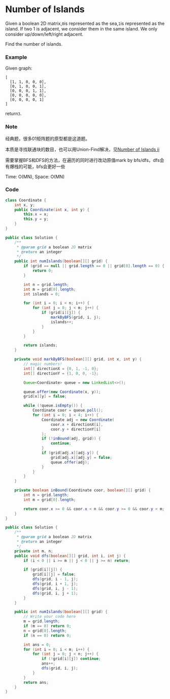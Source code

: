 # Number of Islands

Given a boolean 2D matrix,`0`is represented as the sea,`1`is represented as the island. If two 1 is adjacent, we consider them in the same island. We only consider up/down/left/right adjacent.

Find the number of islands.

### Example

Given graph:

```
[
  [1, 1, 0, 0, 0],
  [0, 1, 0, 0, 1],
  [0, 0, 0, 1, 1],
  [0, 0, 0, 0, 0],
  [0, 0, 0, 0, 1]
]
```

return`3`.

### Note

经典题，很多01矩阵题的原型都是这道题。

本质是寻找联通块的数目，也可以用Union-Find解决，见[Number of Islands ii](/advanced-data-structures/union-find/number-of-islands-ii.md)

需要掌握BFS和DFS的方法，在遍历的同时进行改动原值mark by bfs/dfs，dfs会有爆栈的可能，bfs会更好一些

Time: O\(MN\), Space: O\(MN\)

### Code

```java
class Coordinate {
    int x, y;
    public Coordinate(int x, int y) {
        this.x = x;
        this.y = y;
    }
}

public class Solution {
    /**
     * @param grid a boolean 2D matrix
     * @return an integer
     */
    public int numIslands(boolean[][] grid) {
        if (grid == null || grid.length == 0 || grid[0].length == 0) {
            return 0;
        }

        int n = grid.length;
        int m = grid[0].length;
        int islands = 0;

        for (int i = 0; i < n; i++) {
            for (int j = 0; j < m; j++) {
                if (grid[i][j]) {
                    markByBFS(grid, i, j);
                    islands++;
                }
            }
        }

        return islands;
    }

    private void markByBFS(boolean[][] grid, int x, int y) {
        // magic numbers!
        int[] directionX = {0, 1, -1, 0};
        int[] directionY = {1, 0, 0, -1};

        Queue<Coordinate> queue = new LinkedList<>();

        queue.offer(new Coordinate(x, y));
        grid[x][y] = false;

        while (!queue.isEmpty()) {
            Coordinate coor = queue.poll();
            for (int i = 0; i < 4; i++) {
                Coordinate adj = new Coordinate(
                    coor.x + directionX[i],
                    coor.y + directionY[i]
                );
                if (!inBound(adj, grid)) {
                    continue;
                }
                if (grid[adj.x][adj.y]) {
                    grid[adj.x][adj.y] = false;
                    queue.offer(adj);
                }
            }
        }
    }

    private boolean inBound(Coordinate coor, boolean[][] grid) {
        int n = grid.length;
        int m = grid[0].length;

        return coor.x >= 0 && coor.x < n && coor.y >= 0 && coor.y < m;
    }
}
```

```java
public class Solution {
    /**
     * @param grid a boolean 2D matrix
     * @return an integer
     */
    private int m, n;
    public void dfs(boolean[][] grid, int i, int j) {
        if (i < 0 || i >= m || j < 0 || j >= n) return;

        if (grid[i][j]) {
            grid[i][j] = false;
            dfs(grid, i - 1, j);
            dfs(grid, i + 1, j);
            dfs(grid, i, j - 1);
            dfs(grid, i, j + 1);
        }
    }

    public int numIslands(boolean[][] grid) {
        // Write your code here
        m = grid.length;
        if (m == 0) return 0;
        n = grid[0].length;
        if (n == 0) return 0;

        int ans = 0;
        for (int i = 0; i < m; i++) {
            for (int j = 0; j < n; j++) {
                if (!grid[i][j]) continue;
                ans++;
                dfs(grid, i, j);
            }
        }
        return ans;
    }
}
```



